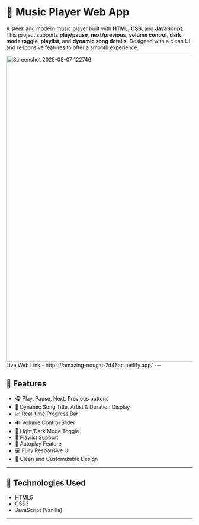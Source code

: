 # 🎵 Music Player Web App

A sleek and modern music player built with **HTML**, **CSS**, and **JavaScript**. This project supports **play/pause**, **next/previous**, **volume control**, **dark mode toggle**, **playlist**, and **dynamic song details**. Designed with a clean UI and responsive features to offer a smooth experience.

<img width="1221" height="827" alt="Screenshot 2025-08-07 122746" src="https://github.com/user-attachments/assets/fd487432-d5e9-4af0-a99c-368d5ecdeb78" />
Live Web Link - https://amazing-nougat-7d46ac.netlify.app/
---

## 🌟 Features

- 🎧 Play, Pause, Next, Previous buttons  
- 📜 Dynamic Song Title, Artist & Duration Display  
- 📈 Real-time Progress Bar  
- 🔊 Volume Control Slider  
- 🌙 Light/Dark Mode Toggle  
- 📃 Playlist Support  
- 🎯 Autoplay Feature  
- 💻 Fully Responsive UI  
- 🎨 Clean and Customizable Design

---

## 🔧 Technologies Used

- HTML5  
- CSS3  
- JavaScript (Vanilla)

---



